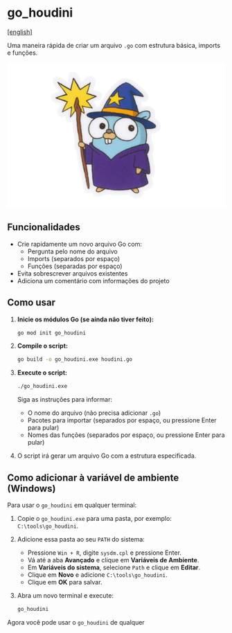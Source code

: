 # go_houdini
<a href="https://github.com/luizfiuzaa/go_houdini/blob/main/README.md">[english]</a>

Uma maneira rápida de criar um arquivo `.go` com estrutura básica, imports e funções.

![Gopher wizard](./assets/gopher.png)

## Funcionalidades

- Crie rapidamente um novo arquivo Go com:
  - Pergunta pelo nome do arquivo
  - Imports (separados por espaço)
  - Funções (separadas por espaço)
- Evita sobrescrever arquivos existentes
- Adiciona um comentário com informações do projeto

## Como usar

1. **Inicie os módulos Go (se ainda não tiver feito):**
   ```sh
   go mod init go_houdini
   ```

2. **Compile o script:**
   ```sh
   go build -o go_houdini.exe houdini.go
   ```

3. **Execute o script:**
   ```sh
   ./go_houdini.exe
   ```
   Siga as instruções para informar:
   - O nome do arquivo (não precisa adicionar `.go`)
   - Pacotes para importar (separados por espaço, ou pressione Enter para pular)
   - Nomes das funções (separados por espaço, ou pressione Enter para pular)

4. O script irá gerar um arquivo Go com a estrutura especificada.

## Como adicionar à variável de ambiente (Windows)

Para usar o `go_houdini` em qualquer terminal:

1. Copie o `go_houdini.exe` para uma pasta, por exemplo: `C:\tools\go_houdini`.
2. Adicione essa pasta ao seu `PATH` do sistema:
   - Pressione `Win + R`, digite `sysdm.cpl` e pressione Enter.
   - Vá até a aba **Avançado** e clique em **Variáveis de Ambiente**.
   - Em **Variáveis do sistema**, selecione `Path` e clique em **Editar**.
   - Clique em **Novo** e adicione `C:\tools\go_houdini`.
   - Clique em **OK** para salvar.

3. Abra um novo terminal e execute:
   ```sh
   go_houdini
   ```

Agora você pode usar o `go_houdini` de qualquer